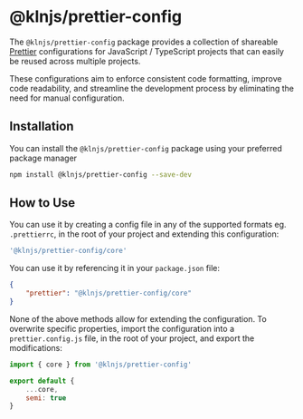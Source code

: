 # @klnjs/prettier-config

The `@klnjs/prettier-config` package provides a collection of shareable [Prettier] configurations for JavaScript / TypeScript projects that can easily be reused across multiple projects.

These configurations aim to enforce consistent code formatting, improve code readability, and streamline the development process by eliminating the need for manual configuration.

## Installation

You can install the `@klnjs/prettier-config` package using your preferred package manager

```bash
npm install @klnjs/prettier-config --save-dev
```

## How to Use

You can use it by creating a config file in any of the supported formats eg. `.prettierrc`, in the root of your project and extending this configuration:

```js
'@klnjs/prettier-config/core'
```

You can use it by referencing it in your `package.json` file:

```json
{
	"prettier": "@klnjs/prettier-config/core"
}
```

None of the above methods allow for extending the configuration. To overwrite specific properties, import the configuration into a `prettier.config.js` file, in the root of your project, and export the modifications:

```js
import { core } from '@klnjs/prettier-config'

export default {
	...core,
	semi: true
}
```

[prettier]: https://github.com/prettier/prettier
